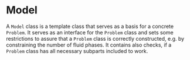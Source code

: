 # Model

A `Model` class is a template class that serves as a basis for a concrete `Problem`. It serves as an interface for the `Problem` class and sets some restrictions to assure that a `Problem` class is correctly constructed, e.g. by constraining the number of fluid phases. It contains also checks, if a `Problem` class has all necessary subparts included to work.
